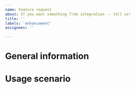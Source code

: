 ```yaml
---
name: Feature request
about: If you want something from integration -- tell us!
title: ''
labels: 'enhancement'
assignees: ''

---
```

# General information
<!--
Describe here your idea in common words.
What kind of additional functional do you need from intergration?
-->
# Usage scenario
<!--
How are you going to use this feature?
What is a usage scenario of new feature?
-->
